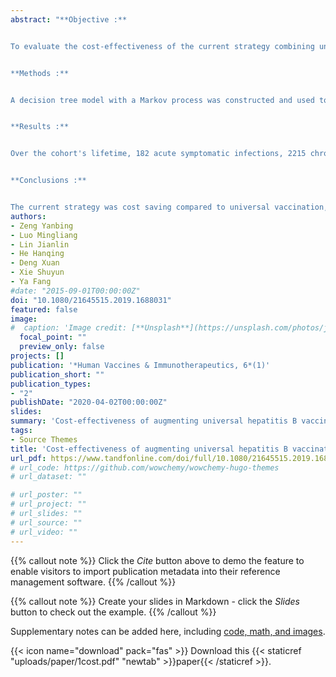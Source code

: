 ```yaml
---
abstract: "**Objective :**


To evaluate the cost-effectiveness of the current strategy combining universal vaccination with hepatitis B immunoglobulin (HBIG) treatment for infants of hepatitis B surface antigen (HBsAg) positive mothers compared with universal vaccination with hepatitis B vaccine only. 


**Methods :**


A decision tree model with a Markov process was constructed and used to simulate the lifetime of the birth cohort in Zhejiang Province during 2016. The current strategy was compared against universal vaccination with respect to costs and health effects. Costs were assessed from the health care system perspective. Health effects were measured by the number of hepatitis B virus (HBV) related diseases and deaths avoided and quality-adjusted life-years (QALYs) gained. The incremental cost‑effectiveness ratio (ICER) is calculated and compared to standard willingness-to-pay thresholds. A one-way sensitivity analysis and a probabilistic sensitivity analysis (PSA) were performed to assess parameter uncertainties. 


**Results :** 


Over the cohort's lifetime, 182 acute symptomatic infections, 2215 chronic infections, 872 cases of cirrhosis, 595 cases of hepatocellular carcinoma (HCC) and 1,350 HBV-related deaths among the cohort of 624,000 infants would be further avoided by the current strategy compared to universal vaccination. Universal vaccination was dominated by the current strategy that produced not only higher total QALYs, but also had lower costs. The results remained robust over a wide range of assumptions. 


**Conclusions :**


The current strategy was cost saving compared to universal vaccination, and continuing the current strategy is recommended to further decrease the burden of hepatitis B."
authors:
- Zeng Yanbing
- Luo Mingliang
- Lin Jianlin
- He Hanqing
- Deng Xuan
- Xie Shuyun
- Ya Fang
#date: "2015-09-01T00:00:00Z"
doi: "10.1080/21645515.2019.1688031"
featured: false
image:
#  caption: 'Image credit: [**Unsplash**](https://unsplash.com/photos/jdD8gXaTZsc)'
  focal_point: ""
  preview_only: false
projects: []
publication: '*Human Vaccines & Immunotherapeutics, 6*(1)'
publication_short: ""
publication_types:
- "2"
publishDate: "2020-04-02T00:00:00Z"
slides: 
summary: 'Cost-effectiveness of augmenting universal hepatitis B vaccination with immunoglobulin treatment: a case study in Zhejiang Province, East China.'
tags:
- Source Themes
title: 'Cost-effectiveness of augmenting universal hepatitis B vaccination with immunoglobulin treatment: a case study in Zhejiang Province, East China'
url_pdf: https://www.tandfonline.com/doi/full/10.1080/21645515.2019.1688031
# url_code: https://github.com/wowchemy/wowchemy-hugo-themes
# url_dataset: ""

# url_poster: ""
# url_project: ""
# url_slides: ""
# url_source: ""
# url_video: ""
---
```

{{% callout note %}}
Click the *Cite* button above to demo the feature to enable visitors to import publication metadata into their reference management software.
{{% /callout %}}

{{% callout note %}}
Create your slides in Markdown - click the *Slides* button to check out the example.
{{% /callout %}}

Supplementary notes can be added here, including [code, math, and images](https://wowchemy.com/docs/writing-markdown-latex/).

{{< icon name="download" pack="fas" >}} Download this {{< staticref "uploads/paper/1cost.pdf" "newtab" >}}paper{{< /staticref >}}.


